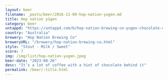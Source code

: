 ```yaml
---
layout: beer
filename: _posts/beer/2016-11-09-hop-nation-yugen.md
title: Hop nation yūgen
category: beer
untappd: "https://untappd.com/b/hop-nation-brewing-co-yugen-chocolate-coffee-milk-stout/5354327"
country: "Australia"
brewery: "Hop Nation Brewing Co"
breweryURL: "/brewery/hop-nation-brewing-co.html"
style: "Stout - Milk / Sweet"
score: 7
img: /img/list/hop-nation-yugen.jpeg
beer-date: "2023-08-26"
desc: "It’s a lot of coffee with a hint of chocolate behind it"
permalink: /beer/:title.html
---
```

